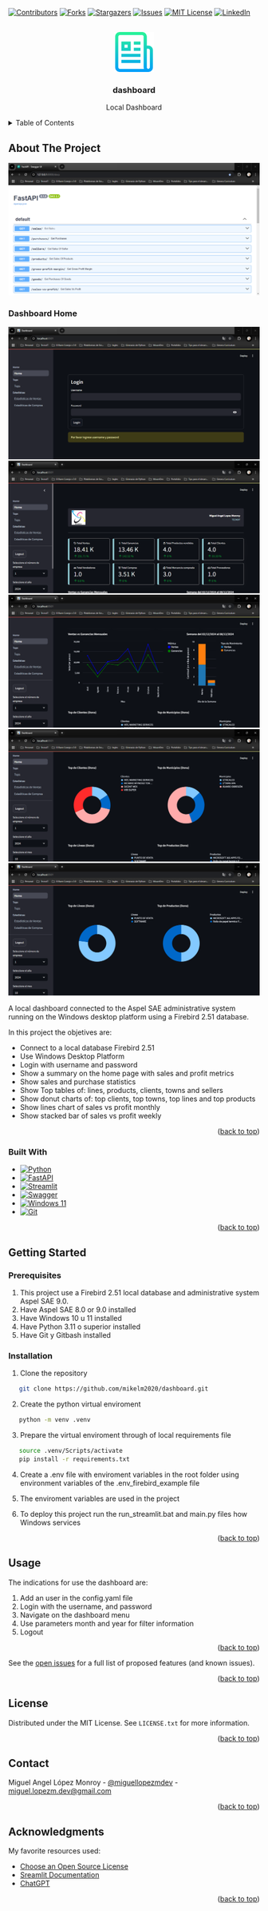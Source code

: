 <!-- Improved compatibility of back to top link: See: https://github.com/othneildrew/Best-README-Template/pull/73 -->
<a name="readme-top"></a>
<!--
*** Thanks for checking out the Best-README-Template. If you have a suggestion
*** that would make this better, please fork the repo and create a pull request
*** or simply open an issue with the tag "enhancement".
*** Don't forget to give the project a star!
*** Thanks again! Now go create something AMAZING! :D
-->

<!-- PROJECT SHIELDS -->
<!--
*** I'm using markdown "reference style" links for readability.
*** Reference links are enclosed in brackets [ ] instead of parentheses ( ).
*** See the bottom of this document for the declaration of the reference variables
*** for contributors-url, forks-url, etc. This is an optional, concise syntax you may use.
*** https://www.markdownguide.org/basic-syntax/#reference-style-links
-->
[![Contributors][contributors-shield]][contributors-url]
[![Forks][forks-shield]][forks-url]
[![Stargazers][stars-shield]][stars-url]
[![Issues][issues-shield]][issues-url]
[![MIT License][license-shield]][license-url]
[![LinkedIn][linkedin-shield]][linkedin-url]

<!-- PROJECT LOGO -->
<br />
<div align="center">
  <a href="https://github.com/mikelm2020/dashboard">
    <img src="https://github.com/mikelm2020/video-streaming/blob/961be498851fc7b1e9d940550e7eb54ea3b2130f/logo.png" alt="Logo" width="80" height="80">
  </a>

  <h3 align="center">dashboard</h3>

  <p align="center">
    Local Dashboard
  </p>
</div>

<!-- TABLE OF CONTENTS -->
<details>
  <summary>Table of Contents</summary>
  <ol>
    <li>
      <a href="#about-the-project">About The Project</a>
      <ul>
        <li><a href="#built-with">Built With</a></li>
      </ul>
    </li>
    <li>
      <a href="#getting-started">Getting Started</a>
      <ul>
        <li><a href="#prerequisites">Prerequisites</a></li>
        <li><a href="#installation">Installation</a></li>
      </ul>
    </li>
    <li><a href="#usage">Usage</a></li>
    <!-- <li><a href="#roadmap">Roadmap</a></li> -->
    <!-- <li><a href="#contributing">Contributing</a></li> -->
    <li><a href="#license">License</a></li>
    <li><a href="#contact">Contact</a></li>
    <li><a href="#acknowledgments">Acknowledgments</a></li>
  </ol>
</details>

<!-- ABOUT THE PROJECT -->
## About The Project

![Product Name Screen Shot](./assets/api.png)

### Dashboard Home
![dash1](./assets/dash_0.png)
![Dashboard](./assets/dash_1.png)
![dash2](./assets/dash_2.png)
![dash3](./assets/dash_3.png)
![dash4](./assets/dash_4.png)

A local dashboard connected to the Aspel SAE administrative system running on the Windows desktop platform using a Firebird 2.51 database.

In this project the objetives are:
* Connect to a local database Firebird 2.51
* Use Windows Desktop Platform
* Login with username and password
* Show a summary on the home page with sales and profit metrics
* Show sales and purchase statistics
* Show Top tables of:  lines, products, clients, towns and sellers  
* Show donut charts of: top clients, top towns, top lines and top products
* Show lines chart of sales vs profit monthly
* Show stacked bar of sales vs profit weekly

<p align="right">(<a href="#readme-top">back to top</a>)</p>

### Built With

* [![Python][Python]][Python-url]
* [![FastAPI][FastAPI]][FastAPI-url]
* [![Streamlit][Streamlit]][Streamlit-url]
* [![Swagger][Swagger]][Swagger-url]
* [![Windows 11][Windows 11]][Windows 11-url]
* [![Git][Git]][Git-url]

<p align="right">(<a href="#readme-top">back to top</a>)</p>

<!-- GETTING STARTED -->
## Getting Started

### Prerequisites

1. This project use a Firebird 2.51 local database and administrative system Aspel SAE 9.0.
2. Have Aspel SAE 8.0 or 9.0 installed
3. Have Windows 10 u 11 installed
4. Have Python 3.11 o superior installed
5. Have Git y Gitbash installed

### Installation

1. Clone the repository
```sh
   git clone https://github.com/mikelm2020/dashboard.git
```
2. Create the python virtual enviroment
```sh
   python -m venv .venv
```
3. Prepare the virtual enviroment through of local requirements file
```sh
   source .venv/Scripts/activate
   pip install -r requirements.txt
```
4. Create a .env file with enviroment variables in the root folder using environment variables
   of the .env_firebird_example file

5. The enviroment variables are used in the project

6. To deploy this project run the run_streamlit.bat and main.py files how Windows services

<p align="right">(<a href="#readme-top">back to top</a>)</p>

<!-- USAGE EXAMPLES -->
## Usage

The indications for use the dashboard are:
1. Add an user in the config.yaml file
2. Login with the username, and password
3. Navigate on the dashboard menu
4. Use parameters month and year for filter information
5. Logout

<p align="right">(<a href="#readme-top">back to top</a>)</p>

<!-- ROADMAP -->
<!-- ## Roadmap

- [ ] Add CRUD operations for booking and rating
- [ ] Terminate swagger documentation
- [ ] Add Chatbot
- [ ] Add unit testing
- [ ] Add geolocalization
- [ ] Add upload control with Cloudinary -->

See the [open issues](https://github.com/mikelm2020/dashboard/issues) for a full list of proposed features (and known issues).

<p align="right">(<a href="#readme-top">back to top</a>)</p>

<!-- LICENSE -->
## License

Distributed under the MIT License. See `LICENSE.txt` for more information.

<p align="right">(<a href="#readme-top">back to top</a>)</p>

<!-- CONTACT -->
## Contact

Miguel Angel López Monroy - [@miguellopezmdev](https://twitter.com/miguellopezmdev) - miguel.lopezm.dev@gmail.com

<p align="right">(<a href="#readme-top">back to top</a>)</p>

<!-- ACKNOWLEDGMENTS -->
## Acknowledgments

My favorite resources used:

* [Choose an Open Source License](https://choosealicense.com)
* [Sreamlit Documentation](https://docs.streamlit.io/)
* [ChatGPT](https://chatgpt.com/)

<p align="right">(<a href="#readme-top">back to top</a>)</p>

<!-- MARKDOWN LINKS & IMAGES -->
<!-- https://www.markdownguide.org/basic-syntax/#reference-style-links -->
[contributors-shield]: https://img.shields.io/github/contributors/mikelm2020/dashboard.svg?style=for-the-badge
[contributors-url]: https://github.com/mikelm2020/dashboard/graphs/contributors
[forks-shield]: https://img.shields.io/github/forks/mikelm2020/dashboard.svg?style=for-the-badge
[forks-url]: https://github.com/mikelm2020/dashboard/network/members
[stars-shield]: https://img.shields.io/github/stars/mikelm2020/dashboard.svg?style=for-the-badge
[stars-url]: https://github.com/mikelm2020/dashboard/stargazers
[issues-shield]: https://img.shields.io/github/issues/mikelm2020/dashboard.svg?style=for-the-badge
[issues-url]: https://github.com/mikelm2020/dashboard/issues
[license-shield]: https://img.shields.io/github/license/mikelm2020/dashboard.svg?style=for-the-badge
[license-url]: https://github.com/mikelm2020/dashboard/blob/master/LICENSE.txt
[linkedin-shield]: https://img.shields.io/badge/-LinkedIn-black.svg?style=for-the-badge&logo=linkedin&colorB=555
[linkedin-url]: https://linkedin.com/in/miguellopezmdev
[product-screenshot]: https://github.com/mikelm2020/dashboard/blob/82a8c694a418723faacf992c5dd76b6e328120f8/api_playlists.png
[Python]: https://img.shields.io/badge/python-3670A0?style=for-the-badge&logo=python&logoColor=ffdd54
[Python-url]: https://www.python.org/
[FastAPI]: https://img.shields.io/badge/FastAPI-005571?style=for-the-badge&logo=fastapi
[FastAPI-url]: https://fastapi.tiangolo.com/
[Streamlit]: https://img.shields.io/badge/Streamlit-%23FE4B4B.svg?style=for-the-badge&logo=streamlit&logoColor=white
[Streamlit-url]: https://docs.streamlit.io/
[Swagger]: https://img.shields.io/badge/-Swagger-%23Clojure?style=for-the-badge&logo=swagger&logoColor=white
[Swagger-url]: https://swagger.io/
[Windows 11]: https://img.shields.io/badge/Windows%2011-%230079d5.svg?style=for-the-badge&logo=Windows%2011&logoColor=white
[Windows 11-url]: https://www.microsoft.com/es-mx/windows/windows-11?r=1
[Git]: https://img.shields.io/badge/git-%23F05033.svg?style=for-the-badge&logo=git&logoColor=white
[Git-url]: https://git-scm.com/
